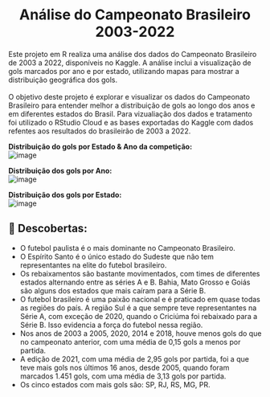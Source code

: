 <h1 align="center">Análise do Campeonato Brasileiro 2003-2022</h1>

Este projeto em R realiza uma análise dos dados do Campeonato Brasileiro de 2003 a 2022, disponíveis no Kaggle. A análise inclui a visualização de gols marcados por ano e por estado, utilizando mapas para mostrar a distribuição geográfica dos gols.
<br>
<br>
O objetivo deste projeto é explorar e visualizar os dados do Campeonato Brasileiro para entender melhor a distribuição de gols ao longo dos anos e em diferentes estados do Brasil.
Para vizualiação dos dados e tratamento foi utilizado o RStudio Cloud e as bases exportadas do Kaggle com dados refentes aos resultados do brasileirão de 2003 a 2022.
<br>

**Distribuição do gols por Estado & Ano da competição:**
<br>
![image](https://github.com/rddamasceno/resultados_brasileirao_r/assets/55591959/680aa26b-b59c-48a8-80fb-43430c2a92d8)

**Distribuição dos gols por Ano:**
<br>
![image](https://github.com/rddamasceno/resultados_brasileirao_r/assets/55591959/b865e512-8cfe-4744-81e6-330c00b1faa1)

**Distribuição dos gols por Estado:**
<br>
![image](https://github.com/rddamasceno/resultados_brasileirao_r/assets/55591959/52351a5f-a68d-4c13-bdea-e2515b9ada1d)


<h2 align="left">🔎 Descobertas:</h2>

 - O futebol paulista é o mais dominante no Campeonato Brasileiro.
 - O Espírito Santo é o único estado do Sudeste que não tem representantes na elite do futebol brasileiro.
 - Os rebaixamentos são bastante movimentados, com times de diferentes estados alternando entre as séries A e B. Bahia, Mato Grosso e Goiás são alguns dos estados que mais caíram para a Série B.
 - O futebol brasileiro é uma paixão nacional e é praticado em quase todas as regiões do país. A região Sul é a que sempre teve representantes na Série A, com exceção de 2020, quando o Criciúma foi rebaixado para a Série B. Isso evidencia a força do futebol nessa região.
 - Nos anos de 2003 a 2005, 2020, 2014 e 2018, houve menos gols do que no campeonato anterior, com uma média de 0,15 gols a menos por partida.
 - A edição de 2021, com uma média de 2,95 gols por partida, foi a que teve mais gols nos últimos 16 anos, desde 2005, quando foram marcados 1.451 gols, com uma média de 3,13 gols por partida.
 - Os cinco estados com mais gols são: SP, RJ, RS, MG, PR.

